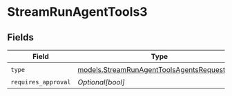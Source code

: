 # StreamRunAgentTools3


## Fields

| Field                                                                                            | Type                                                                                             | Required                                                                                         | Description                                                                                      |
| ------------------------------------------------------------------------------------------------ | ------------------------------------------------------------------------------------------------ | ------------------------------------------------------------------------------------------------ | ------------------------------------------------------------------------------------------------ |
| `type`                                                                                           | [models.StreamRunAgentToolsAgentsRequestType](../models/streamrunagenttoolsagentsrequesttype.md) | :heavy_check_mark:                                                                               | N/A                                                                                              |
| `requires_approval`                                                                              | *Optional[bool]*                                                                                 | :heavy_minus_sign:                                                                               | N/A                                                                                              |